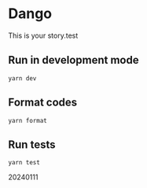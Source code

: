 # Dango

This is your story.test


## Run in development mode

```
yarn dev
```

## Format codes

```
yarn format
```

## Run tests

```
yarn test
```
20240111